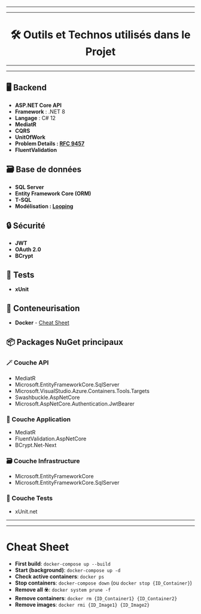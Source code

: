 ------
------
# <div align="center"> 🛠️ Outils et Technos utilisés dans le Projet</div> 
------- 
------- 

## 🖥️ Backend
- **ASP.NET Core API**
- **Framework** : .NET 8  
- **Langage** : C# 12  
- **MediatR**
- **CQRS**
- **UnitOfWork**
- **Problem Details : [RFC 9457](https://www.rfc-editor.org/rfc/rfc9457)**
- **FluentValidation**

## 🗃️ Base de données
- **SQL Server**  
- **Entity Framework Core (ORM)**  
- **T-SQL**
- **Modélisation : [Looping](https://www.looping-mcd.fr)** 

## 🔒 Sécurité
- **JWT**
- **OAuth 2.0** 
- **BCrypt**

## 🧪 Tests
- **xUnit**

## 🐳 Conteneurisation
- **Docker** - [Cheat Sheet](#docker)

## 📦 Packages NuGet principaux

### 🪄 Couche API
- MediatR  
- Microsoft.EntityFrameworkCore.SqlServer  
- Microsoft.VisualStudio.Azure.Containers.Tools.Targets  
- Swashbuckle.AspNetCore  
- Microsoft.AspNetCore.Authentication.JwtBearer  

### 🧠 Couche Application
- MediatR  
- FluentValidation.AspNetCore  
- BCrypt.Net-Next
  
### 🗃️ Couche Infrastructure
- Microsoft.EntityFrameworkCore  
- Microsoft.EntityFrameworkCore.SqlServer  

### 🧪 Couche Tests
- xUnit.net

--------
--------

# Cheat Sheet

- **First build**: `docker-compose up --build`
- **Start (background)**: `docker-compose up -d`
- **Check active containers**: `docker ps`
- **Stop containers**: `docker-compose down` (ou `docker stop {ID_Container}`)
- **Remove all ☣️**: `docker system prune -f`
- **Remove containers**: `docker rm {ID_Container1} {ID_Container2}`
- **Remove images**: `docker rmi {ID_Image1} {ID_Image2}`
